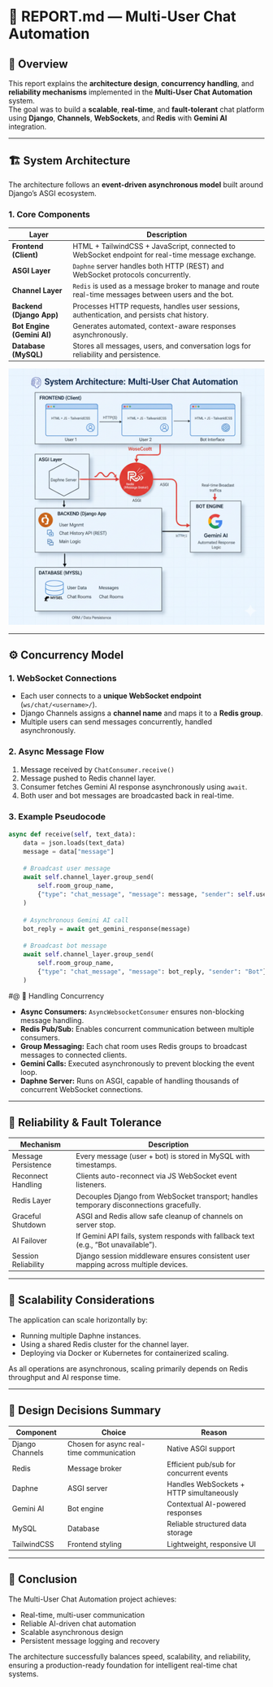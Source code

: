 # 🧩 REPORT.md — Multi-User Chat Automation

## 🧠 Overview

This report explains the **architecture design**, **concurrency handling**, and **reliability mechanisms** implemented in the **Multi-User Chat Automation** system.  
The goal was to build a **scalable**, **real-time**, and **fault-tolerant** chat platform using **Django**, **Channels**, **WebSockets**, and **Redis** with **Gemini AI** integration.

---

## 🏗️ System Architecture

The architecture follows an **event-driven asynchronous model** built around Django’s ASGI ecosystem.

### **1. Core Components**
| Layer | Description |
|-------|--------------|
| **Frontend (Client)** | HTML + TailwindCSS + JavaScript, connected to WebSocket endpoint for real-time message exchange. |
| **ASGI Layer** | `Daphne` server handles both HTTP (REST) and WebSocket protocols concurrently. |
| **Channel Layer** | `Redis` is used as a message broker to manage and route real-time messages between users and the bot. |
| **Backend (Django App)** | Processes HTTP requests, handles user sessions, authentication, and persists chat history. |
| **Bot Engine (Gemini AI)** | Generates automated, context-aware responses asynchronously. |
| **Database (MySQL)** | Stores all messages, users, and conversation logs for reliability and persistence. |

![System Architecture](Diagrams/System%20Architecture.png "System Architecture Diagram")

---

## ⚙️ Concurrency Model

### **1. WebSocket Connections**
- Each user connects to a **unique WebSocket endpoint** (`ws/chat/<username>/`).
- Django Channels assigns a **channel name** and maps it to a **Redis group**.
- Multiple users can send messages concurrently, handled asynchronously.

### **2. Async Message Flow**
1. Message received by `ChatConsumer.receive()`
2. Message pushed to Redis channel layer.
3. Consumer fetches Gemini AI response asynchronously using `await`.
4. Both user and bot messages are broadcasted back in real-time.

### **3. Example Pseudocode**
```python
async def receive(self, text_data):
    data = json.loads(text_data)
    message = data["message"]

    # Broadcast user message
    await self.channel_layer.group_send(
        self.room_group_name,
        {"type": "chat_message", "message": message, "sender": self.username}
    )

    # Asynchronous Gemini AI call
    bot_reply = await get_gemini_response(message)

    # Broadcast bot message
    await self.channel_layer.group_send(
        self.room_group_name,
        {"type": "chat_message", "message": bot_reply, "sender": "Bot"}
    )
```
#@ 🧵 Handling Concurrency

- **Async Consumers:** `AsyncWebsocketConsumer` ensures non-blocking message handling.
- **Redis Pub/Sub:** Enables concurrent communication between multiple consumers.
- **Group Messaging:** Each chat room uses Redis groups to broadcast messages to connected clients.
- **Gemini Calls:** Executed asynchronously to prevent blocking the event loop.
- **Daphne Server:** Runs on ASGI, capable of handling thousands of concurrent WebSocket connections.

---

## 🔁 Reliability & Fault Tolerance

| Mechanism           | Description                                                                 |
|--------------------|-----------------------------------------------------------------------------|
| Message Persistence | Every message (user + bot) is stored in MySQL with timestamps.             |
| Reconnect Handling  | Clients auto-reconnect via JS WebSocket event listeners.                    |
| Redis Layer         | Decouples Django from WebSocket transport; handles temporary disconnections gracefully. |
| Graceful Shutdown   | ASGI and Redis allow safe cleanup of channels on server stop.               |
| AI Failover         | If Gemini API fails, system responds with fallback text (e.g., “Bot unavailable”). |
| Session Reliability | Django session middleware ensures consistent user mapping across multiple devices. |

---

## 🧰 Scalability Considerations

The application can scale horizontally by:

- Running multiple Daphne instances.
- Using a shared Redis cluster for the channel layer.
- Deploying via Docker or Kubernetes for containerized scaling.

As all operations are asynchronous, scaling primarily depends on Redis throughput and AI response time.

---

## 🧩 Design Decisions Summary

| Component       | Choice              | Reason                              |
|-----------------|------------------|------------------------------------|
| Django Channels | Chosen for async real-time communication | Native ASGI support |
| Redis           | Message broker     | Efficient pub/sub for concurrent events |
| Daphne          | ASGI server        | Handles WebSockets + HTTP simultaneously |
| Gemini AI       | Bot engine         | Contextual AI-powered responses    |
| MySQL           | Database           | Reliable structured data storage   |
| TailwindCSS     | Frontend styling   | Lightweight, responsive UI         |

---

## 🧠 Conclusion

The Multi-User Chat Automation project achieves:

- Real-time, multi-user communication
- Reliable AI-driven chat automation
- Scalable asynchronous design
- Persistent message logging and recovery

The architecture successfully balances speed, scalability, and reliability, ensuring a production-ready foundation for intelligent real-time chat systems.


